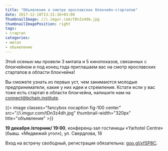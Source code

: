 ```yaml
---
title: "Объявление о смотре ярославских блокчейн-стартапов"
date: 2017-12-18T13:31:16+03:00
ThumbnailImage: //i.imgur.com/tDn3z4dm.jpg
thumbnailImagePosition: right
tags:
- стартап
categories:
- митап
- объявление
---
```


Этой осенью мы провели 3 митапа и 5 кинопоказов, связанных с блокчейном и под конец года приглашаем вас на смотр ярославских стартапов в области блокчейна!
<!--more-->

Вы сможете узнать из первых уст, чем занимаются молодые предприниматели, какие у них идеи и стремления. Кстати если у вас тоже есть стартап в области блокчейна, напишите нам на [connect@bchain.institute](mailto:connect@bchain.institute).

{{< image classes="fancybox nocaption fig-100 center" src="//i.imgur.com/tDn3z4dh.jpg" thumbnail-width="320px" title="объявление" >}}

**19 декабря /вторник/ 19:00**, конференц-зал гостиницы «Yarhotel Centre» (бывш. «Медвежий угол»), ул. Свердлова, 16

Вход на встречу свободный, регистрация обязательна: [goo.gl/xfSP8C](goo.gl/xfSP8C).